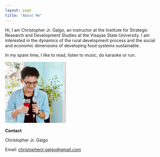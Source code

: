 ```yaml
---
layout: page
title: "About Me"
---
```


Hi, I am Christopher Jr. Galgo, an instructor at the Institute for Strategic Research and Development Studies at the Visayas State University. I am interested in the dynamics of the rural development process and the social and economic dimensions of developing food systems sustainable. 

In my spare time, I like to read, listen to music, do karaoke or run. 

<img src="/assets/images/profilepic.jpeg" width="200">

**Contact**

Christopher Jr. Galgo

Email: christopherjr.galgo@gmail.com 
